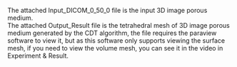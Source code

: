 The attached Input_DICOM_0_50_0 file is the input 3D image porous medium.  
The attached Output_Result file is the tetrahedral mesh of 3D image porous medium generated by the CDT algorithm, the file requires the paraview software to view it, but as this software only supports viewing the surface mesh, if you need to view the volume mesh, you can see it in the video in Experiment & Result.
